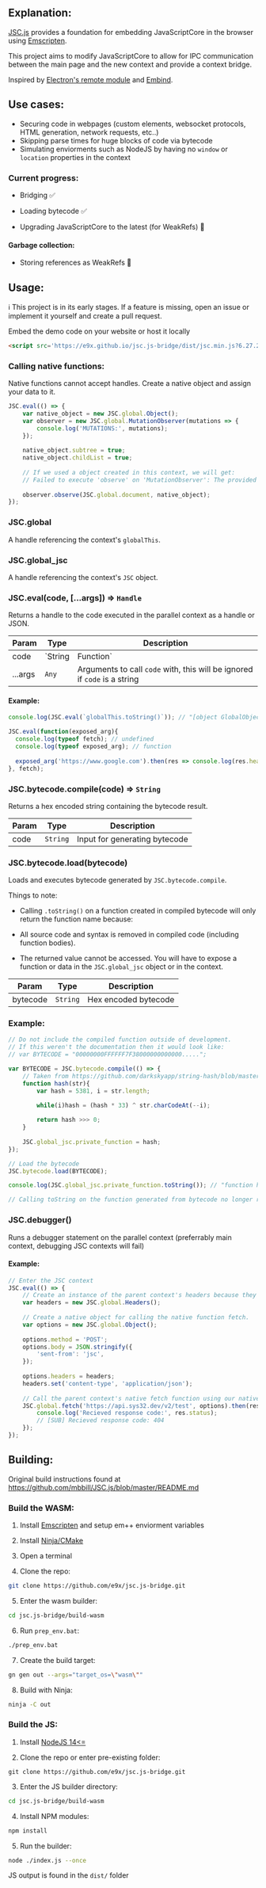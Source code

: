 ## Explanation:

[JSC.js](https://github.com/mbbill/JSC.js) provides a foundation for embedding JavaScriptCore in the browser using [Emscripten](https://emscripten.org/).

This project aims to modify JavaScriptCore to allow for IPC communication between the main page and the new context and provide a context bridge.

Inspired by [Electron's remote module](https://github.com/electron/remote) and [Embind](https://emscripten.org/docs/porting/connecting_cpp_and_javascript/embind.html).

## Use cases:

- Securing code in webpages (custom elements, websocket protocols, HTML generation, network requests, etc..)
- Skipping parse times for huge blocks of code via bytecode
- Simulating enviorments such as NodeJS by having no `window` or `location` properties in the context

### Current progress:

- Bridging ✅

- Loading bytecode ✅

- Upgrading JavaScriptCore to the latest (for WeakRefs) 🚫

#### Garbage collection:

- Storing references as WeakRefs 🚫

## Usage:

ℹ This project is in its early stages. If a feature is missing, open an issue or implement it yourself and create a pull request.

Embed the demo code on your website or host it locally

```html
<script src='https://e9x.github.io/jsc.js-bridge/dist/jsc.min.js?6.27.2021'></script>
```

### Calling native functions:

Native functions cannot accept handles. Create a native object and assign your data to it.

```js
JSC.eval(() => {
	var native_object = new JSC.global.Object();
	var observer = new JSC.global.MutationObserver(mutations => {
		console.log('MUTATIONS:', mutations);
	});
	
	native_object.subtree = true;
	native_object.childList = true;
	
	// If we used a object created in this context, we will get:
	// Failed to execute 'observe' on 'MutationObserver': The provided value cannot be converted to a sequence.
	
	observer.observe(JSC.global.document, native_object);
});
```

### JSC.global

A handle referencing the context's `globalThis`.

### JSC.global_jsc

A handle referencing the context's `JSC` object.

### JSC.eval(code, [...args]) ⇒ `Handle`

Returns a handle to the code executed in the parallel context as a handle or JSON.

| Param | Type | Description |
| --- | --- | --- |
| code | `String|Function` | A string or function containing code to be executed in the JSC context |
| ...args | `Any` | Arguments to call `code` with, this will be ignored if `code` is a string |

#### Example:

```js
console.log(JSC.eval(`globalThis.toString()`)); // "[object GlobalObject]"

JSC.eval(function(exposed_arg){
  console.log(typeof fetch); // undefined
  console.log(typeof exposed_arg); // function
  
  exposed_arg('https://www.google.com').then(res => console.log(res.headers.get('content-type')));
}, fetch);
```

### JSC.bytecode.compile(code) ⇒ `String`

Returns a hex encoded string containing the bytecode result.

| Param | Type | Description |
| --- | --- | --- |
| code | `String` | Input for generating bytecode |

### JSC.bytecode.load(bytecode)

Loads and executes bytecode generated by `JSC.bytecode.compile`.

Things to note:

- Calling `.toString()` on a function created in compiled bytecode will only return the function name because:

- All source code and syntax is removed in compiled code (including function bodies).

- The returned value cannot be accessed. You will have to expose a function or data in the `JSC.global_jsc` object or in the context.

| Param | Type | Description |
| --- | --- | --- |
| bytecode | `String` | Hex encoded bytecode |

### Example:

```js
// Do not include the compiled function outside of development.
// If this weren't the documentation then it would look like:
// var BYTECODE = "00000000FFFFFF7F38000000000000.....";

var BYTECODE = JSC.bytecode.compile(() => {
	// Taken from https://github.com/darkskyapp/string-hash/blob/master/index.js
	function hash(str){
		var hash = 5381, i = str.length;

		while(i)hash = (hash * 33) ^ str.charCodeAt(--i);
		
		return hash >>> 0;
	}
	
	JSC.global_jsc.private_function = hash;
});

// Load the bytecode
JSC.bytecode.load(BYTECODE);

console.log(JSC.global_jsc.private_function.toString()); // "function hash"

// Calling toString on the function generated from bytecode no longer returns the source which means our hash function is secure.
```

### JSC.debugger()

Runs a debugger statement on the parallel context (preferrably main context, debugging JSC contexts will fail)

#### Example:

```js
// Enter the JSC context
JSC.eval(() => {
	// Create an instance of the parent context's headers because they are not present in this context.
	var headers = new JSC.global.Headers();
	
	// Create a native object for calling the native function fetch.
	var options = new JSC.global.Object();
	
	options.method = 'POST';
	options.body = JSON.stringify({
		'sent-from': 'jsc',
	});
	
	options.headers = headers;
	headers.set('content-type', 'application/json');
	
	// Call the parent context's native fetch function using our native object.
	JSC.global.fetch('https://api.sys32.dev/v2/test', options).then(res => {
		console.log('Recieved response code:', res.status);
		// [SUB] Recieved response code: 404
	});
});
```

## Building:

Original build instructions found at https://github.com/mbbill/JSC.js/blob/master/README.md

### Build the WASM:

1. Install [Emscripten](https://emscripten.org/docs/getting_started/downloads.html#installation-instructions-using-the-emsdk-recommended) and setup em++ enviorment variables

2. Install [Ninja/CMake](https://cmake.org/download/)

3. Open a terminal

4. Clone the repo:
```sh
git clone https://github.com/e9x/jsc.js-bridge.git
```

5. Enter the wasm builder:
```sh
cd jsc.js-bridge/build-wasm
```

6. Run `prep_env.bat`:
```sh
./prep_env.bat
```

7. Create the build target:
```sh
gn gen out --args="target_os=\"wasm\""
```

8. Build with Ninja:
```sh
ninja -C out
```

### Build the JS:

1. Install [NodeJS 14<=](https://nodejs.org/en/)

2. Clone the repo or enter pre-existing folder:
```
git clone https://github.com/e9x/jsc.js-bridge.git
```

3. Enter the JS builder directory:
```sh
cd jsc.js-bridge/build-wasm
```

4. Install NPM modules:
```sh
npm install
```

5. Run the builder:
```sh
node ./index.js --once
```

JS output is found in the `dist/` folder
